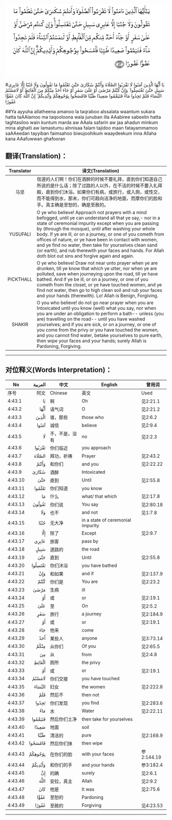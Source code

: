 ![004:043](images/004_043.gif)

#يَا أَيُّهَا الَّذِينَ آمَنُوا لَا تَقْرَبُوا الصَّلَاةَ وَأَنْتُمْ سُكَارَىٰ حَتَّىٰ تَعْلَمُوا مَا تَقُولُونَ وَلَا جُنُبًا إِلَّا عَابِرِي سَبِيلٍ حَتَّىٰ تَغْتَسِلُوا ۚ وَإِنْ كُنْتُمْ مَرْضَىٰ أَوْ عَلَىٰ سَفَرٍ أَوْ جَاءَ أَحَدٌ مِنْكُمْ مِنَ الْغَائِطِ أَوْ لَامَسْتُمُ النِّسَاءَ فَلَمْ تَجِدُوا مَاءً فَتَيَمَّمُوا صَعِيدًا طَيِّبًا فَامْسَحُوا بِوُجُوهِكُمْ وَأَيْدِيكُمْ ۗ إِنَّ اللَّهَ كَانَ عَفُوًّا غَفُورًا 

##Ya ayyuha allatheena amanoo la taqraboo alssalata waantum sukara hatta taAAlamoo ma taqooloona wala junuban illa AAabiree sabeelin hatta taghtasiloo wain kuntum marda aw AAala safarin aw jaa ahadun minkum mina alghaiti aw lamastumu alnnisaa falam tajidoo maan fatayammamoo saAAeedan tayyiban faimsahoo biwujoohikum waaydeekum inna Allaha kana AAafuwwan ghafooran 

## 翻译(Translation)：

| Translator | 译文(Translation)                                            |
| :--------: | ------------------------------------------------------------ |
|    马坚    | 信道的人们啊！你们在酒醉的时候不要礼拜，直到你们知道自己所说的是什么话；除了过路的人以外，在不洁的时候不要入礼拜殿，直到你们沐浴。如果你们有病，或旅行，或入厕，或性交，而不能得到水，那末，你们可趋向洁净的地面，而摩你们的脸和手。真主确是至恕的，确是至赦的。 |
|  YUSUFALI  | O ye who believe! Approach not prayers with a mind befogged, until ye can understand all that ye say,- nor in a state of ceremonial impurity except when you are passing by (through the mosque), until after washing your whole body. If ye are ill, or on a journey, or one of you cometh from offices of nature, or ye have been in contact with women, and ye find no water, then take for yourselves clean sand (or earth), and rub therewith your faces and hands. For Allah doth blot out sins and forgive again and again. |
| PICKTHALL  | O ye who believe! Draw not near unto prayer when ye are drunken, till ye know that which ye utter, nor when ye are polluted, save when journeying upon the road, till ye have bathed. And if ye be ill, or on a journey, or one of you cometh from the closet, or ye have touched women, and ye find not water, then go to high clean soil and rub your faces and your hands (therewith). Lo! Allah is Benign, Forgiving. |
|   SHAKIR   | O you who believe! do not go near prayer when you are Intoxicated until you know (well) what you say, nor when you are under an obligation to perform a bath-- unless (you are) travelling on the road-- until you have washed yourselves; and if you are sick, or on a journey, or one of you come from the privy or you have touched the women, and you cannot find water, betake yourselves to pure earth, then wipe your faces and your hands; surely Allah is Pardoning, Forgiving. |

---

## 对位释义(Words Interpretation)：

| No   | العربية | 中文    | English | 曾用词 |
| ---- | ------: | ------- | ------- | ------ |
| 序号 |    阿文 | Chinese | 英文    | Used   |
| 4:43.1  | يَا      | 啊             | Oh                                | 见2:21.1  |
| 4:43.2  | أَيُّهَا    | 语气词         | O                                 | 见2:21.2  |
| 4:43.3  | الَّذِينَ   | 谁，那些       | those who                         | 见2:6.2   |
| 4:43.4  | آمَنُوا   | 诚信           | believe                           | 见2:9.4   |
| 4:43.5  | لَا      | 不，不是，没有 | no                                | 见2:2.3   |
| 4:43.6  | تَقْرَبُوا  | 你们临近       | you approach                      |           |
| 4:43.7  | الصَّلَاةَ  | 拜功，祈祷     | Prayer                            | 见2:43.2  |
| 4:43.8  | وَأَنْتُمْ   | 和你们         | and you                           | 见2:22.22 |
| 4:43.9  | سُكَارَىٰ   | 酒醉           | Intoxicated                       |           |
| 4:43.10 | حَتَّىٰ     | 直到           | Until                             | 见2:55.8  |
| 4:43.11 | تَعْلَمُوا  | 你们知道       | you know                          |           |
| 4:43.12 | مَا      | 什么           | what/ that which                  | 见2:17.8  |
| 4:43.13 | تَقُولُونَ  | 你们说         | You say                           | 见2:80.18 |
| 4:43.14 | وَلَا     | 也不           | and not                           | 见1:7.8   |
| 4:43.15 | جُنُبًا    | 无大净         | in a state of ceremonial impurity |           |
| 4:43.16 | إِلَّا     | 除了           | Except                            | 见2:9.7   |
| 4:43.17 | عَابِرِي   | 旅客           | pass by                           |           |
| 4:43.18 | سَبِيلٍ    | 道路的         | the road                          |           |
| 4:43.19 | حَتَّىٰ     | 直到           | Until                             | 见2:55.8  |
| 4:43.20 | تَغْتَسِلُوا | 你们沐浴       | you have bathed                   |           |
| 4:43.21 | وَإِنْ     | 和如果         | and if                            | 见2:137.9 |
| 4:43.22 | كُنْتُمْ    | 你们是         | You are                           | 见2:23.2  |
| 4:43.23 | مَرْضَىٰ    | 生病           | ill                               |           |
| 4:43.24 | أَوْ      | 或             | or                                | 见2:19.1  |
| 4:43.25 | عَلَىٰ     | 至             | On                                | 见2:5.2   |
| 4:43.26 | سَفَرٍ     | 旅行           | a journey                         | 见2:184.9 |
| 4:43.27 | أَوْ      | 或             | or                                | 见2:19.1  |
| 4:43.28 | جَاءَ     | 他来           | come                              |           |
| 4:43.29 | أَحَدٌ     | 某些人         | anyone                            | 见3:73.14 |
| 4:43.30 | مِنْكُمْ    | 从你们         | Of you                            | 见2:65.5  |
| 4:43.31 | مِنَ      | 从             | from                              | 见2:4.8   |
| 4:43.32 | الْغَائِطِ  | 厕所           | the privy                         |           |
| 4:43.33 | أَوْ      | 或             | or                                | 见2:19.1  |
| 4:43.34 | لَامَسْتُمُ  | 你们交接   | you have touched                  |           |
| 4:43.35 | النِّسَاءَ  | 妇女           | the women                         | 见2:222.8 |
| 4:43.36 | فَلَمْ     | 然后不         | then not                          |           |
| 4:43.37 | تَجِدُوا   | 你们发现       | you find                          | 见2:283.6 |
| 4:43.38 | مَاءً     | 水             | Water                             | 见2:22.11 |
| 4:43.39 | فَتَيَمَّمُوا | 然后你们土净   | then take for yourselves          |           |
| 4:43.40 | صَعِيدًا   | 地面           | soil                              |           |
| 4:43.41 | طَيِّبًا    | 清洁的         | pure                              | 见2:168.9 |
| 4:43.42 | فَامْسَحُوا | 然后你们抹    | then wipe                         |           |
| 4:43.43 | بِوُجُوهِكُمْ | 在你们的脸     | with your faces                   | 参2:144.19 |
| 4:43.44 | وَأَيْدِيكُمْ | 和你们的手     | and your hands                    | 参3:182.4 |
| 4:43.45 | إِنَّ      | 的确           | surely                            | 见2:6.1   |
| 4:43.46 | اللَّهَ    | 安拉，真主     | Allah                             | 见2:9.2 |
| 4:43.47 | كَانَ     | 他是           | It was                            | 见2:75.6  |
| 4:43.48 | عَفُوًّا    | 至恕的         | Pardoning                         |           |
| 4:43.49 | غَفُورًا   | 至赦的         | Forgiving                         | 见4:23.53 |

---